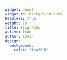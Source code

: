 ```yaml
---
widget: about
widget_id: background-info
headless: true
weight: 20
title: Biography
active: true
author: admin
design:
  background:
    color: "#aaf0d1"
---
```

